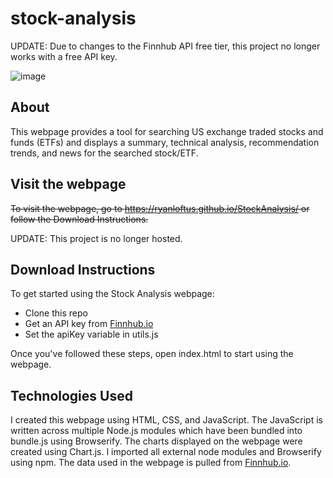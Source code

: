 # stock-analysis

UPDATE: Due to changes to the Finnhub API free tier, this project no longer works with a free API key.

![image](https://github.com/ryanloftus/stock-analysis/assets/43321270/f88bef52-2acf-4c42-96cb-5976c12a12a5)

## About
This webpage provides a tool for searching US exchange traded stocks and funds
(ETFs) and displays a summary, technical analysis, recommendation trends, and 
news for the searched stock/ETF.

## Visit the webpage
~~To visit the webpage, go to https://ryanloftus.github.io/StockAnalysis/ or
follow the Download Instructions.~~

UPDATE: This project is no longer hosted.

## Download Instructions
To get started using the Stock Analysis webpage:
- Clone this repo
- Get an API key from [Finnhub.io](https://finnhub.io/)
- Set the apiKey variable in utils.js

Once you've followed these steps, open index.html to start using the webpage.

## Technologies Used
I created this webpage using HTML, CSS, and JavaScript. The JavaScript is 
written across multiple Node.js modules which have been bundled into 
bundle.js using Browserify. The charts displayed on the webpage were 
created using Chart.js. I imported all external node modules and Browserify
using npm. The data used in the webpage is pulled from [Finnhub.io](https://finnhub.io/).

